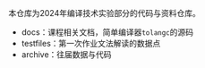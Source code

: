 本仓库为2024年编译技术实验部分的代码与资料仓库。

- docs：课程相关文档，简单编译器`tolangc`的源码
- testfiles：第一次作业文法解读的数据点
- archive：往届数据与代码